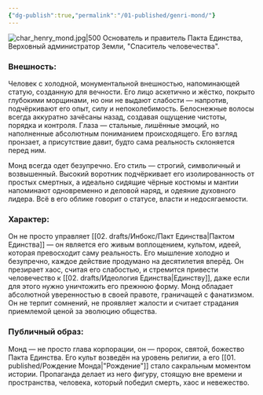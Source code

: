 ```yaml
---
{"dg-publish":true,"permalink":"/01-published/genri-mond/"}
---
```


![char_henry_mond.jpg|500](/img/user/07.%20files/char_henry_mond.jpg)
Основатель и правитель Пакта Единства, Верховный администратор Земли, "Спаситель человечества". 
### Внешность: 
Человек с холодной, монументальной внешностью, напоминающей статую, созданную для вечности. Его лицо аскетично и жёстко, покрыто глубокими морщинами, но они не выдают слабости — напротив, подчёркивают его опыт, силу и непоколебимость. Белоснежные волосы всегда аккуратно зачёсаны назад, создавая ощущение чистоты, порядка и контроля. Глаза — стальные, лишённые эмоций, но наполненные абсолютным пониманием происходящего. Его взгляд пронзает, а присутствие давит, будто сама реальность склоняется перед ним.

Монд всегда одет безупречно. Его стиль — строгий, символичный и возвышенный. Высокий воротник подчёркивает его изолированность от простых смертных, а идеально сидящие чёрные костюмы и мантии напоминают одновременно и деловой наряд, и одеяние духовного лидера. Всё в его облике говорит о статусе, власти и недосягаемости.

### Характер: 
Он не просто управляет [[02. drafts/Инбокс/Пакт Единства\|Пактом Единства]] — он является его живым воплощением, культом, идеей, которая превосходит саму реальность. Его мышление холодно и безупречно, каждое действие продумано на десятилетия вперёд. Он презирает хаос, считая его слабостью, и стремится привести человечество к [[02. drafts/Идеология Единства\|Единству]], даже если для этого нужно уничтожить его прежнюю форму. Монд обладает абсолютной уверенностью в своей правоте, граничащей с фанатизмом. Он не терпит сомнений, не проявляет жалости и считает страдания приемлемой ценой за эволюцию общества.

### Публичный образ: 
Монд — не просто глава корпорации, он — пророк, святой, божество Пакта Единства. Его культ возведён на уровень религии, а его [[01. published/Рождение Монда\|"Рождение"]] стало сакральным моментом истории. Пропаганда делает из него фигуру, стоящую вне времени и пространства, человека, который победил смерть, хаос и невежество.